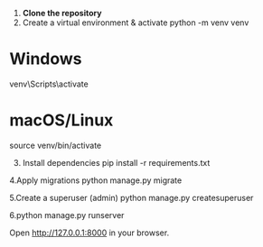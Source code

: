 1. **Clone the repository**
2. Create a virtual environment & activate
python -m venv venv
# Windows
venv\Scripts\activate
# macOS/Linux
source venv/bin/activate

3. Install dependencies
pip install -r requirements.txt

4.Apply migrations
python manage.py migrate

5.Create a superuser (admin)
python manage.py createsuperuser

6.python manage.py runserver

Open http://127.0.0.1:8000 in your browser.
